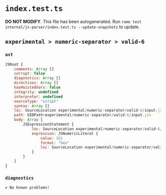 # `index.test.ts`

**DO NOT MODIFY**. This file has been autogenerated. Run `rome test internal/js-parser/index.test.ts --update-snapshots` to update.

## `experimental > numeric-separator > valid-6`

### `ast`

```javascript
JSRoot {
	comments: Array []
	corrupt: false
	diagnostics: Array []
	directives: Array []
	hasHoistedVars: false
	integrity: undefined
	interpreter: undefined
	sourceType: "script"
	syntax: Array []
	loc: SourceLocation experimental/numeric-separator/valid-6/input.js 1:0-1:5
	path: UIDPath<experimental/numeric-separator/valid-6/input.js>
	body: Array [
		JSExpressionStatement {
			loc: SourceLocation experimental/numeric-separator/valid-6/input.js 1:0-1:5
			expression: JSNumericLiteral {
				value: 161
				format: "hex"
				loc: SourceLocation experimental/numeric-separator/valid-6/input.js 1:0-1:5
			}
		}
	]
}
```

### `diagnostics`

```
✔ No known problems!

```
